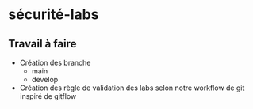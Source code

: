 # sécurité-labs

## Travail à faire 

- Création des branche 
  - main
  - develop
- Création des règle de validation des labs selon notre workflow de git inspiré de gitflow
